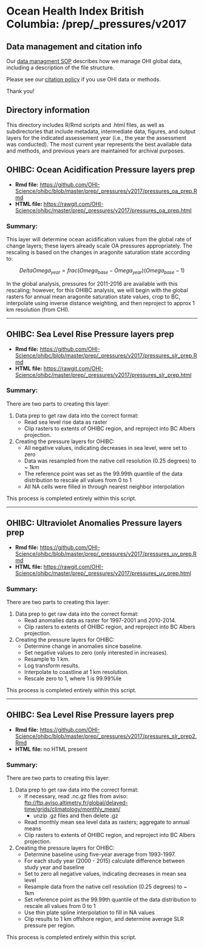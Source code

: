 # Ocean Health Index British Columbia: /prep/_pressures/v2017

<!--This folder describes the methods used to prepare data for _GOALNAME_ for the OHIBC assessment.

More information about this goal is available [here](http://ohi-science.org/goals/#artisanal-fishing-opportunities).

-->

## Data management and citation info

Our [data managment SOP](https://rawgit.com/OHI-Science/ohiprep/master/src/dataOrganization_SOP.html) describes how we manage OHI global data, including a description of the file structure.

Please see our [citation policy](http://ohi-science.org/citation-policy/) if you use OHI data or methods.

Thank you!

## Directory information

This directory includes R/Rmd scripts and .html files, as well as subdirectories that include metadata, intermediate data, figures, and output layers for the indicated assessement year (i.e., the year the assessment was conducted).  The most current year represents the best available data and methods, and previous years are maintained for archival purposes.

## OHIBC: Ocean Acidification Pressure layers prep

* __Rmd file:__ https://github.com/OHI-Science/ohibc/blob/master/prep/_pressures/v2017/pressures_oa_prep.Rmd 
* __HTML file:__ https://rawgit.com/OHI-Science/ohibc/master/prep/_pressures/v2017/pressures_oa_prep.html

### Summary:

This layer will determine ocean acidification values from the global rate of change layers; these layers already scale OA pressures appropriately.  The rescaling is based on the changes in aragonite saturation state according to:

$$Delta Omega_{year} = frac{(Omega_{base} - Omega_{year})}{(Omega_{base} - 1)}$$
    
In the global analysis, pressures for 2011-2016 are available with this rescaling; however, for this OHIBC analysis, we will begin with the global rasters for annual mean aragonite saturation state values, crop to BC, interpolate using inverse distance weighting, and then reproject to approx 1 km resolution (from CHI).

-----

## OHIBC: Sea Level Rise Pressure layers prep

* __Rmd file:__ https://github.com/OHI-Science/ohibc/blob/master/prep/_pressures/v2017/pressures_slr_prep.Rmd 
* __HTML file:__ https://rawgit.com/OHI-Science/ohibc/master/prep/_pressures/v2017/pressures_slr_prep.html

### Summary:

There are two parts to creating this layer:

1. Data prep to get raw data into the correct format:
    * Read sea level rise data as raster
    * Clip rasters to extents of OHIBC region, and reproject into BC Albers projection.
2. Creating the pressure layers for OHIBC:
    * All negative values, indicating decreases in sea level, were set to zero
    * Data was resampled from the native cell resolution (0.25 degrees) to ~ 1km
    * The reference point was set as the 99.99th quantile of the data distribution to rescale all values from 0 to 1
    * All NA cells were filled in through nearest neighbor interpolation
    
This process is completed entirely within this script.

-----

## OHIBC: Ultraviolet Anomalies Pressure layers prep

* __Rmd file:__ https://github.com/OHI-Science/ohibc/blob/master/prep/_pressures/v2017/pressures_uv_prep.Rmd 
* __HTML file:__ https://rawgit.com/OHI-Science/ohibc/master/prep/_pressures/v2017/pressures_uv_prep.html

### Summary:

There are two parts to creating this layer:

1. Data prep to get raw data into the correct format:
    * Read anomalies data as raster for 1997-2001 and 2010-2014.
    * Clip rasters to extents of OHIBC region, and reproject into BC Albers projection.
2. Creating the pressure layers for OHIBC:
    * Determine change in anomalies since baseline.
    * Set negative values to zero (only interested in increases).
    * Resample to 1 km.
    * Log transform results.
    * Interpolate to coastline at 1 km resolution.
    * Rescale zero to 1, where 1 is 99.99%ile
    
This process is completed entirely within this script.

-----

## OHIBC: Sea Level Rise Pressure layers prep

* __Rmd file:__ https://github.com/OHI-Science/ohibc/blob/master/prep/_pressures/v2017/pressures_slr_prep2.Rmd 
* __HTML file:__ no HTML present

### Summary:

There are two parts to creating this layer:

1. Data prep to get raw data into the correct format:
    * If necessary, read .nc.gz files from aviso: ftp://ftp.aviso.altimetry.fr/global/delayed-time/grids/climatology/monthly_mean/
        * unzip .gz files and then delete .gz 
    * Read monthly mean sea level data as rasters; aggregate to annual means
    * Clip rasters to extents of OHIBC region, and reproject into BC Albers projection.
2. Creating the pressure layers for OHIBC:
    * Determine baseline using five-year average from 1993-1997.
    * For each study year (2000 - 2015) calculate difference between study year and baseline
    * Set to zero all negative values, indicating decreases in mean sea level
    * Resample data from the native cell resolution (0.25 degrees) to ~ 1km
    * Set reference point as the 99.99th quantile of the data distribution to rescale all values from 0 to 1
    * Use thin plate spline interpolation to fill in NA values
    * Clip results to 1 km offshore region, and determine average SLR pressure per region.
    
This process is completed entirely within this script.


